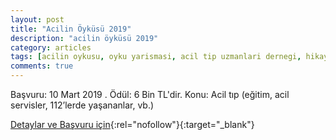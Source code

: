 ```yaml
---
layout: post
title: "Acilin Öyküsü 2019"
description: "acilin öyküsü 2019"
category: articles
tags: [acilin oykusu, oyku yarismasi, acil tip uzmanlari dernegi, hikaye yarismasi, atuder]
comments: true
---
```


Başvuru: 10 Mart 2019 . Ödül: 6 Bin TL'dir.
Konu: Acil tıp (eğitim, acil servisler, 112’lerde yaşananlar, vb.)

[Detaylar ve Başvuru için](http://www.atuder.org.tr/atuderData/Uploads/files/acilin%20%C3%B6yk%C3%BCs%C3%BC%20%C5%9Fartname-2019.pdf?utm_source=edebiyatyarismalari.com&utm_medium=affiliate){:rel="nofollow"}{:target="_blank"}
